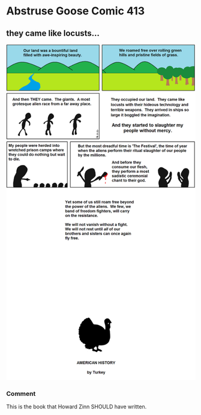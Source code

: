 # Abstruse Goose Comic 413
## they came like locusts...

![image](comics/alternative_history.png)
### Comment
This is the book that Howard Zinn SHOULD have written.
